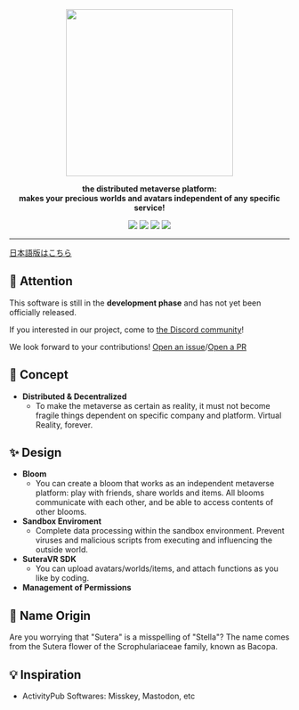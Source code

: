 <div align="center">
<img src="https://github.com/SuteraVR/SuteraVR/assets/61668366/c73c4885-7589-4edd-864c-156da428312b" width=300>

**the distributed metaverse platform:**<br>**makes your precious worlds and avatars independent of any specific service!**

<img src="https://img.shields.io/badge/Rust-v1.74.0 stable-000000.svg?style=for-the-badge&logo=rust">
<img src="https://img.shields.io/badge/Godot Engine-v4.2 .NET-478CBF.svg?style=for-the-badge&logo=godotengine">
<a href="https://github.com/SuteraVR/.github/blob/main/CONTRIBUTING.md"><img src="https://img.shields.io/badge/Become a-Contributor-A371F7?style=for-the-badge&logo=git-merge&labelColor=363B40"></a>
<a href="https://discord.gg/pTjBHkVQbT"><img src="https://img.shields.io/badge/Join-the community-5865F2?style=for-the-badge&logo=discord"></a>

</div>

---

[日本語版はこちら](./READNE_JP.md)

## 🚨 Attention

This software is still in the **development phase** and has not yet been officially released.

If you interested in our project, come to [the Discord community](https://discord.gg/pTjBHkVQbT)!

We look forward to your contributions! [Open an issue](https://github.com/SuteraVR/SuteraVR/issues/new/choose)/[Open a PR](https://github.com/SuteraVR/SuteraVR/compare)

## 🧭 Concept

- **Distributed & Decentralized**
  - To make the metaverse as certain as reality, it must not become fragile things dependent on specific company and platform. Virtual Reality, forever.

## ✨ Design

- **Bloom**
  - You can create a bloom that works as an independent metaverse platform: play with friends, share worlds and items. All blooms communicate with each other, and be able to access contents of other blooms.
- **Sandbox Enviroment**
  - Complete data processing within the sandbox environment. Prevent viruses and malicious scripts from executing and influencing the outside world.
- **SuteraVR SDK**
  - You can upload avatars/worlds/items, and attach functions as you like by coding.
- **Management of Permissions**

## 🌼 Name Origin

Are you worrying that "Sutera" is a misspelling of "Stella"?
The name comes from the Sutera flower of the Scrophulariaceae family, known as Bacopa.

## 💡 Inspiration

- ActivityPub Softwares: Misskey, Mastodon, etc
